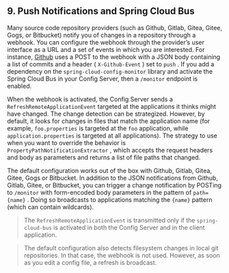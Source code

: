 ## 9. Push Notifications and Spring Cloud Bus

Many source code repository providers (such as Github, Gitlab, Gitea, Gitee, Gogs, or Bitbucket) notify you of changes in a repository through a webhook. You can configure the webhook through the provider’s user interface as a URL and a set of events in which you are interested. For instance, [Github](https://developer.github.com/v3/activity/events/types/#pushevent) uses a POST to the webhook with a JSON body containing a list of commits and a header ( `X-Github-Event` ) set to  `push` . If you add a dependency on the  `spring-cloud-config-monitor`  library and activate the Spring Cloud Bus in your Config Server, then a  `/monitor`  endpoint is enabled.

When the webhook is activated, the Config Server sends a  `RefreshRemoteApplicationEvent`  targeted at the applications it thinks might have changed. The change detection can be strategized. However, by default, it looks for changes in files that match the application name (for example,  `foo.properties`  is targeted at the  `foo`  application, while  `application.properties`  is targeted at all applications). The strategy to use when you want to override the behavior is  `PropertyPathNotificationExtractor` , which accepts the request headers and body as parameters and returns a list of file paths that changed.

The default configuration works out of the box with Github, Gitlab, Gitea, Gitee, Gogs or Bitbucket. In addition to the JSON notifications from Github, Gitlab, Gitee, or Bitbucket, you can trigger a change notification by POSTing to  `/monitor`  with form-encoded body parameters in the pattern of  `path={name}` . Doing so broadcasts to applications matching the  `{name}`  pattern (which can contain wildcards).

> The  `RefreshRemoteApplicationEvent`  is transmitted only if the  `spring-cloud-bus`  is activated in both the Config Server and in the client application.

> The default configuration also detects filesystem changes in local git repositories. In that case, the webhook is not used. However, as soon as you edit a config file, a refresh is broadcast.

